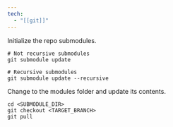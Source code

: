 ```yaml
---
tech:
  - "[[git]]"
---
```

Initialize the repo submodules.

```shell
# Not recursive submodules
git submodule update

# Recursive submodules
git submodule update --recursive
```

Change to the modules folder and update its contents.

```shell
cd <SUBMODULE_DIR>
git checkout <TARGET_BRANCH>
git pull
```